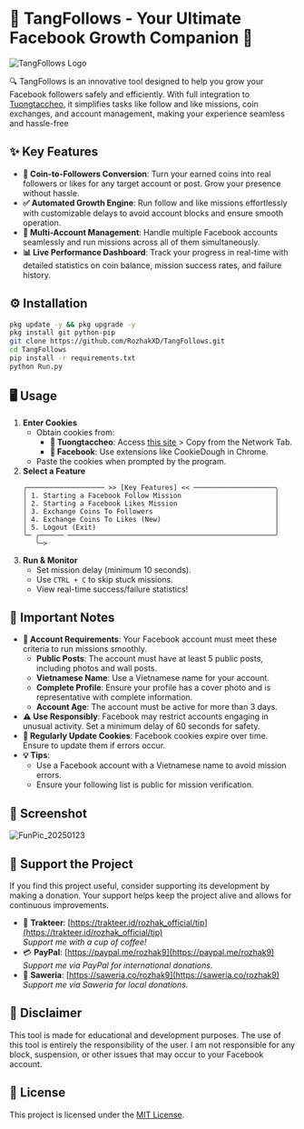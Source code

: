 # 🌟 TangFollows - Your Ultimate Facebook Growth Companion 🚀
![TangFollows Logo](https://github.com/user-attachments/assets/3e207b68-d010-465e-81cb-79fac757ddb2)

🔍 TangFollows is an innovative tool designed to help you grow your Facebook followers safely and efficiently. With full integration to [Tuongtaccheo](https://tuongtaccheo.com/), it simplifies tasks like follow and like missions, coin exchanges, and account management, making your experience seamless and hassle-free

## ✨ Key Features
- **💎 Coin-to-Followers Conversion**: Turn your earned coins into real followers or likes for any target account or post. Grow your presence without hassle.
- **✅ Automated Growth Engine**: Run follow and like missions effortlessly with customizable delays to avoid account blocks and ensure smooth operation.
- **🔄 Multi-Account Management**: Handle multiple Facebook accounts seamlessly and run missions across all of them simultaneously.
- **📊 Live Performance Dashboard**: Track your progress in real-time with detailed statistics on coin balance, mission success rates, and failure history.

## ⚙️ Installation
```bash
pkg update -y && pkg upgrade -y
pkg install git python-pip
git clone https://github.com/RozhakXD/TangFollows.git
cd TangFollows
pip install -r requirements.txt
python Run.py
```

## 🖥️ Usage
1. **Enter Cookies**
    - Obtain cookies from:
        - **🍪 Tuongtaccheo**: Access [this site](https://tuongtaccheo.com/) > Copy from the Network Tab.
        - **📘 Facebook**: Use extensions like CookieDough in Chrome.
    - Paste the cookies when prompted by the program.
2. **Select a Feature**
    ```
    ╭─────────────────── >> [Key Features] << ────────────────────╮
    │ 1. Starting a Facebook Follow Mission                       │
    │ 2. Starting a Facebook Likes Mission                        │
    │ 3. Exchange Coins To Followers                              │
    │ 4. Exchange Coins To Likes (New)                            │
    │ 5. Logout (Exit)                                            │
    ╰─ ╭────── ───────────────────────────────────────────────────╯
       ╰─>
    ```
3. **Run & Monitor**
    - Set mission delay (minimum 10 seconds).
    - Use `CTRL + C` to skip stuck missions.
    - View real-time success/failure statistics!

## 📝 Important Notes
- **🛑 Account Requirements**: Your Facebook account must meet these criteria to run missions smoothly.
    - **Public Posts**: The account must have at least 5 public posts, including photos and wall posts.
    - **Vietnamese Name**: Use a Vietnamese name for your account.
    - **Complete Profile**: Ensure your profile has a cover photo and is representative with complete information.
    - **Account Age**: The account must be active for more than 3 days.
- **⚠️ Use Responsibly**: Facebook may restrict accounts engaging in unusual activity. Set a minimum delay of 60 seconds for safety.
- **🔄 Regularly Update Cookies**: Facebook cookies expire over time. Ensure to update them if errors occur.
- **💡 Tips**:
    - Use a Facebook account with a Vietnamese name to avoid mission errors.
    - Ensure your following list is public for mission verification.

## 📸 Screenshot
![FunPic_20250123](https://github.com/user-attachments/assets/36fa4191-f28a-48bc-8ed4-28e73f2e4f7c)

## 💖 Support the Project
If you find this project useful, consider supporting its development by making a donation. Your support helps keep the project alive and allows for continuous improvements.

- 🍕 **Trakteer**: [https://trakteer.id/rozhak_official/tip](https://trakteer.id/rozhak_official/tip)  
  _Support me with a cup of coffee!_
- 💳 **PayPal**: [https://paypal.me/rozhak9](https://paypal.me/rozhak9)  
  _Support me via PayPal for international donations._
- 🎁 **Saweria**: [https://saweria.co/rozhak9](https://saweria.co/rozhak9)  
  _Support me via Saweria for local donations._

## 🚨 Disclaimer
This tool is made for educational and development purposes. The use of this tool is entirely the responsibility of the user. I am not responsible for any block, suspension, or other issues that may occur to your Facebook account.

## 📜 License
This project is licensed under the [MIT License](LICENSE).

